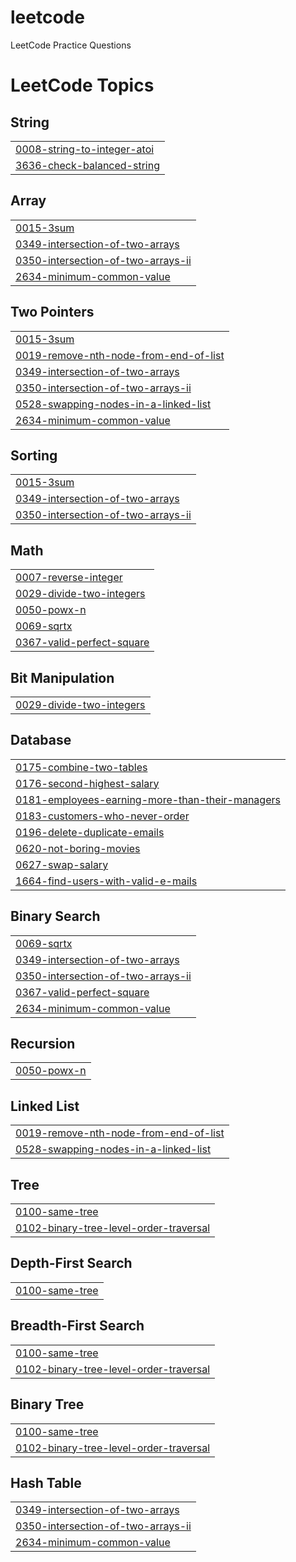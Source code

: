 # leetcode
LeetCode Practice Questions

<!---LeetCode Topics Start-->
# LeetCode Topics
## String
|  |
| ------- |
| [0008-string-to-integer-atoi](https://github.com/Zaeem2141/leetcode/tree/master/0008-string-to-integer-atoi) |
| [3636-check-balanced-string](https://github.com/Zaeem2141/leetcode/tree/master/3636-check-balanced-string) |
## Array
|  |
| ------- |
| [0015-3sum](https://github.com/Zaeem2141/leetcode/tree/master/0015-3sum) |
| [0349-intersection-of-two-arrays](https://github.com/Zaeem2141/leetcode/tree/master/0349-intersection-of-two-arrays) |
| [0350-intersection-of-two-arrays-ii](https://github.com/Zaeem2141/leetcode/tree/master/0350-intersection-of-two-arrays-ii) |
| [2634-minimum-common-value](https://github.com/Zaeem2141/leetcode/tree/master/2634-minimum-common-value) |
## Two Pointers
|  |
| ------- |
| [0015-3sum](https://github.com/Zaeem2141/leetcode/tree/master/0015-3sum) |
| [0019-remove-nth-node-from-end-of-list](https://github.com/Zaeem2141/leetcode/tree/master/0019-remove-nth-node-from-end-of-list) |
| [0349-intersection-of-two-arrays](https://github.com/Zaeem2141/leetcode/tree/master/0349-intersection-of-two-arrays) |
| [0350-intersection-of-two-arrays-ii](https://github.com/Zaeem2141/leetcode/tree/master/0350-intersection-of-two-arrays-ii) |
| [0528-swapping-nodes-in-a-linked-list](https://github.com/Zaeem2141/leetcode/tree/master/0528-swapping-nodes-in-a-linked-list) |
| [2634-minimum-common-value](https://github.com/Zaeem2141/leetcode/tree/master/2634-minimum-common-value) |
## Sorting
|  |
| ------- |
| [0015-3sum](https://github.com/Zaeem2141/leetcode/tree/master/0015-3sum) |
| [0349-intersection-of-two-arrays](https://github.com/Zaeem2141/leetcode/tree/master/0349-intersection-of-two-arrays) |
| [0350-intersection-of-two-arrays-ii](https://github.com/Zaeem2141/leetcode/tree/master/0350-intersection-of-two-arrays-ii) |
## Math
|  |
| ------- |
| [0007-reverse-integer](https://github.com/Zaeem2141/leetcode/tree/master/0007-reverse-integer) |
| [0029-divide-two-integers](https://github.com/Zaeem2141/leetcode/tree/master/0029-divide-two-integers) |
| [0050-powx-n](https://github.com/Zaeem2141/leetcode/tree/master/0050-powx-n) |
| [0069-sqrtx](https://github.com/Zaeem2141/leetcode/tree/master/0069-sqrtx) |
| [0367-valid-perfect-square](https://github.com/Zaeem2141/leetcode/tree/master/0367-valid-perfect-square) |
## Bit Manipulation
|  |
| ------- |
| [0029-divide-two-integers](https://github.com/Zaeem2141/leetcode/tree/master/0029-divide-two-integers) |
## Database
|  |
| ------- |
| [0175-combine-two-tables](https://github.com/Zaeem2141/leetcode/tree/master/0175-combine-two-tables) |
| [0176-second-highest-salary](https://github.com/Zaeem2141/leetcode/tree/master/0176-second-highest-salary) |
| [0181-employees-earning-more-than-their-managers](https://github.com/Zaeem2141/leetcode/tree/master/0181-employees-earning-more-than-their-managers) |
| [0183-customers-who-never-order](https://github.com/Zaeem2141/leetcode/tree/master/0183-customers-who-never-order) |
| [0196-delete-duplicate-emails](https://github.com/Zaeem2141/leetcode/tree/master/0196-delete-duplicate-emails) |
| [0620-not-boring-movies](https://github.com/Zaeem2141/leetcode/tree/master/0620-not-boring-movies) |
| [0627-swap-salary](https://github.com/Zaeem2141/leetcode/tree/master/0627-swap-salary) |
| [1664-find-users-with-valid-e-mails](https://github.com/Zaeem2141/leetcode/tree/master/1664-find-users-with-valid-e-mails) |
## Binary Search
|  |
| ------- |
| [0069-sqrtx](https://github.com/Zaeem2141/leetcode/tree/master/0069-sqrtx) |
| [0349-intersection-of-two-arrays](https://github.com/Zaeem2141/leetcode/tree/master/0349-intersection-of-two-arrays) |
| [0350-intersection-of-two-arrays-ii](https://github.com/Zaeem2141/leetcode/tree/master/0350-intersection-of-two-arrays-ii) |
| [0367-valid-perfect-square](https://github.com/Zaeem2141/leetcode/tree/master/0367-valid-perfect-square) |
| [2634-minimum-common-value](https://github.com/Zaeem2141/leetcode/tree/master/2634-minimum-common-value) |
## Recursion
|  |
| ------- |
| [0050-powx-n](https://github.com/Zaeem2141/leetcode/tree/master/0050-powx-n) |
## Linked List
|  |
| ------- |
| [0019-remove-nth-node-from-end-of-list](https://github.com/Zaeem2141/leetcode/tree/master/0019-remove-nth-node-from-end-of-list) |
| [0528-swapping-nodes-in-a-linked-list](https://github.com/Zaeem2141/leetcode/tree/master/0528-swapping-nodes-in-a-linked-list) |
## Tree
|  |
| ------- |
| [0100-same-tree](https://github.com/Zaeem2141/leetcode/tree/master/0100-same-tree) |
| [0102-binary-tree-level-order-traversal](https://github.com/Zaeem2141/leetcode/tree/master/0102-binary-tree-level-order-traversal) |
## Depth-First Search
|  |
| ------- |
| [0100-same-tree](https://github.com/Zaeem2141/leetcode/tree/master/0100-same-tree) |
## Breadth-First Search
|  |
| ------- |
| [0100-same-tree](https://github.com/Zaeem2141/leetcode/tree/master/0100-same-tree) |
| [0102-binary-tree-level-order-traversal](https://github.com/Zaeem2141/leetcode/tree/master/0102-binary-tree-level-order-traversal) |
## Binary Tree
|  |
| ------- |
| [0100-same-tree](https://github.com/Zaeem2141/leetcode/tree/master/0100-same-tree) |
| [0102-binary-tree-level-order-traversal](https://github.com/Zaeem2141/leetcode/tree/master/0102-binary-tree-level-order-traversal) |
## Hash Table
|  |
| ------- |
| [0349-intersection-of-two-arrays](https://github.com/Zaeem2141/leetcode/tree/master/0349-intersection-of-two-arrays) |
| [0350-intersection-of-two-arrays-ii](https://github.com/Zaeem2141/leetcode/tree/master/0350-intersection-of-two-arrays-ii) |
| [2634-minimum-common-value](https://github.com/Zaeem2141/leetcode/tree/master/2634-minimum-common-value) |
<!---LeetCode Topics End-->